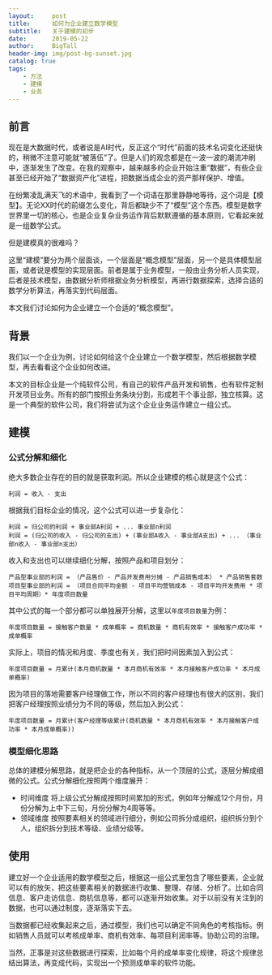 ```yaml
---
layout:     post
title:      如何为企业建立数学模型
subtitle:   关于建模的初步
date:       2019-05-22
author:     BigTall
header-img: img/post-bg-sunset.jpg
catalog: true
tags:
    - 方法
    - 建模
    - 业务
---
```


## 前言

现在是大数据时代，或者说是AI时代，反正这个“时代”前面的技术名词变化还挺快的，稍微不注意可能就“被落伍”了。但是人们的观念都是在一波一波的潮流冲刷中，逐渐发生了改变。在我的观察中，越来越多的企业开始注重“数据”，有些企业甚至已经开始了“数据资产化”进程，把数据当成企业的资产那样保护、增值。

在纷繁凌乱满天飞的术语中，我看到了一个词语在那里静静地等待，这个词是【模型】。无论XX时代的前缀怎么变化，背后都缺少不了“模型”这个东西。模型是数字世界里一切的核心，也是企业复杂业务运作背后默默遵循的基本原则，它看起来就是一组数学公式。

但是建模真的很难吗？

这里“建模”要分为两个层面谈，一个层面是“概念模型”层面，另一个是具体模型层面，或者说是模型的实现层面。前者是属于业务模型，一般由业务分析人员实现，后者是技术模型，由数据分析师根据业务分析模型，再进行数据探索，选择合适的数学分析算法，再落实到代码层面。

本文我们讨论如何为企业建立一个合适的“概念模型”。

## 背景

我们以一个企业为例，讨论如何给这个企业建立一个数学模型，然后根据数学模型，再去看看这个企业如何改进。

本文的目标企业是一个纯软件公司，有自己的软件产品开发和销售，也有软件定制开发项目业务。所有的部门按照业务条块分割，形成若干个事业部，独立核算。这是一个典型的软件公司，我们将尝试为这个企业业务运作建立一组公式。

## 建模

### 公式分解和细化

绝大多数企业存在的目的就是获取利润。所以企业建模的核心就是这个公式：

    利润 = 收入 - 支出

根据我们目标企业的情况，这个公式可以进一步复杂化：

    利润 = 归公司的利润 + 事业部A利润 + ... 事业部n利润
    利润 = (归公司的收入 - 归公司的支出) + (事业部A收入 - 事业部A支出) + ... （事业部n收入 - 事业部n支出）

收入和支出也可以继续细化分解，按照产品和项目划分：

    产品型事业部的利润 = （产品售价 - 产品开发费用分摊 - 产品销售成本） * 产品销售套数
    项目型事业部的利润 = （项目合同平均金额 - 项目平均营销成本 - 项目平均开发费用 * 项目平均周期）* 年度项目数量

其中公式的每一个部分都可以单独展开分解，这里以`年度项目数量`为例：

    年度项目数量 = 接触客户数量 * 成单概率 = 商机数量 * 商机有效率 * 接触客户成功率 * 成单概率

实际上，项目的情况和月度、季度也有关，我们把时间因素加入到公式：

    年度项目数量 = 月累计(本月商机数量 * 本月商机有效率 * 本月接触客户成功率 * 本月成单概率)

因为项目的落地需要客户经理做工作，所以不同的客户经理也有很大的区别，我们把客户经理按照业绩分为不同的等级，然后加入到公式：

    年度项目数量 = 月累计(客户经理等级累计(商机数量 * 本月商机有效率 * 本月接触客户成功率 * 本月成单概率))

### 模型细化思路

总体的建模分解思路，就是把企业的各种指标，从一个顶层的公式，逐层分解成细微的公式。公式分解细化按照两个维度展开：

* 时间维度
将上级公式分解成按照时间累加的形式，例如年分解成12个月份，月份分解为上中下三旬，月份分解为4周等等。
* 领域维度
按照要素相关的领域进行细分，例如公司拆分成组织，组织拆分到个人，组织拆分到技术等级、业绩分级等。

## 使用

建立好一个企业适用的数学模型之后，根据这一组公式里包含了哪些要素，企业就可以有的放矢，把这些要素相关的数据进行收集、整理、存储、分析了。比如合同信息、客户走访信息、商机信息等，都可以逐渐开始收集。对于以前没有关注到的数据，也可以通过制度，逐渐落实下去。

当数据都已经收集起来之后，通过模型，我们也可以确定不同角色的考核指标。例如销售人员就可以考核成单率、商机有效率、每项目利润率等。协助公司的治理。

当然，正事是对这些数据进行探索，比如每个月的成单率变化规律，将这个规律总结出算法，再变成代码，实现出一个预测成单率的软件功能。
